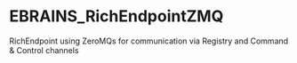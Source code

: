 # EBRAINS_RichEndpointZMQ
RichEndpoint using ZeroMQs for communication via Registry and Command &amp; Control channels

